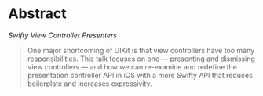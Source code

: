 # Abstract

*Swifty View Controller Presenters*

> One major shortcoming of UIKit is that view controllers have too many responsibilities. This talk focuses on one — presenting and dismissing view controllers — and how we can re-examine and redefine the presentation controller API in iOS with a more Swifty API that reduces boilerplate and increases expressivity.
